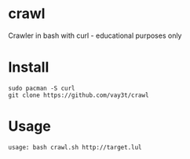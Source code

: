 # crawl
Crawler in bash with curl - educational purposes only

# Install
```
sudo pacman -S curl
git clone https://github.com/vay3t/crawl
```

# Usage
```
usage: bash crawl.sh http://target.lul
```

